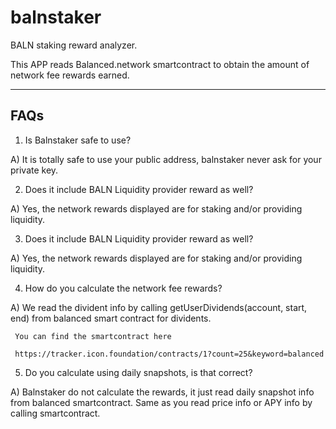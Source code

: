 # balnstaker

BALN staking reward analyzer.

This APP reads Balanced.network smartcontract
to obtain the amount of network fee rewards 
earned.

----
FAQs
----
1) Is Balnstaker safe to use?

  A) It is totally safe to use your public address, balnstaker never ask for your private key.


2) Does it include BALN Liquidity provider reward as well?

  A) Yes, the network rewards displayed are for staking and/or providing liquidity.


3) Does it include BALN Liquidity provider reward as well?

  A) Yes, the network rewards displayed are for staking and/or providing liquidity.


4) How do you calculate the network fee rewards?

  A) We read the divident info by calling getUserDividends(account, start, end) from balanced smart contract for dividents. 

     You can find the smartcontract here 

     https://tracker.icon.foundation/contracts/1?count=25&keyword=balanced


5) Do you calculate using daily snapshots, is that correct?

  A) Balnstaker do not calculate the rewards, it just read daily snapshot info from balanced smartcontract. Same as you read price info or APY info by calling smartcontract.
